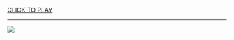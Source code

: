 
<a href="https://premium76.site?title=abcya_games&ref=13M">CLICK TO PLAY</a></h3>
<hr>

<a href="https://premium76.site?title=abcya_games&ref=13M"><img src="https://clearcache.store/games.png"></a>


